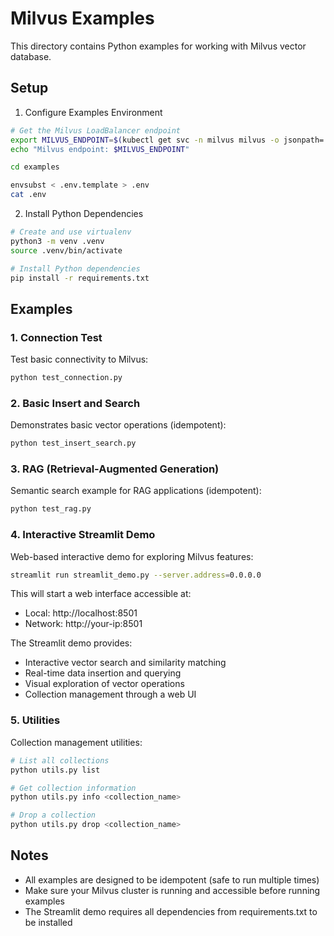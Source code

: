 # Milvus Examples

This directory contains Python examples for working with Milvus vector database.

## Setup

1. Configure Examples Environment

```bash
# Get the Milvus LoadBalancer endpoint
export MILVUS_ENDPOINT=$(kubectl get svc -n milvus milvus -o jsonpath='{.status.loadBalancer.ingress[0].hostname}')
echo "Milvus endpoint: $MILVUS_ENDPOINT"

cd examples

envsubst < .env.template > .env
cat .env
```

2. Install Python Dependencies

```bash
# Create and use virtualenv
python3 -m venv .venv
source .venv/bin/activate

# Install Python dependencies
pip install -r requirements.txt
```

## Examples

### 1. Connection Test
Test basic connectivity to Milvus:
```bash
python test_connection.py
```

### 2. Basic Insert and Search
Demonstrates basic vector operations (idempotent):
```bash
python test_insert_search.py
```

### 3. RAG (Retrieval-Augmented Generation)
Semantic search example for RAG applications (idempotent):
```bash
python test_rag.py
```

### 4. Interactive Streamlit Demo
Web-based interactive demo for exploring Milvus features:
```bash
streamlit run streamlit_demo.py --server.address=0.0.0.0
```

This will start a web interface accessible at:
- Local: http://localhost:8501
- Network: http://your-ip:8501

The Streamlit demo provides:
- Interactive vector search and similarity matching
- Real-time data insertion and querying
- Visual exploration of vector operations
- Collection management through a web UI

### 5. Utilities
Collection management utilities:
```bash
# List all collections
python utils.py list

# Get collection information
python utils.py info <collection_name>

# Drop a collection
python utils.py drop <collection_name>
```

## Notes

- All examples are designed to be idempotent (safe to run multiple times)
- Make sure your Milvus cluster is running and accessible before running examples
- The Streamlit demo requires all dependencies from requirements.txt to be installed
